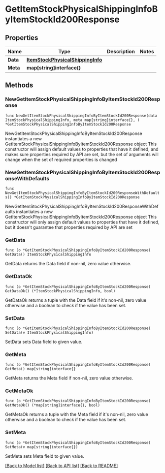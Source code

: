 # GetItemStockPhysicalShippingInfoByItemStockId200Response

## Properties

Name | Type | Description | Notes
------------ | ------------- | ------------- | -------------
**Data** | [**ItemStockPhysicalShippingInfo**](ItemStockPhysicalShippingInfo.md) |  | 
**Meta** | **map[string]interface{}** |  | 

## Methods

### NewGetItemStockPhysicalShippingInfoByItemStockId200Response

`func NewGetItemStockPhysicalShippingInfoByItemStockId200Response(data ItemStockPhysicalShippingInfo, meta map[string]interface{}, ) *GetItemStockPhysicalShippingInfoByItemStockId200Response`

NewGetItemStockPhysicalShippingInfoByItemStockId200Response instantiates a new GetItemStockPhysicalShippingInfoByItemStockId200Response object
This constructor will assign default values to properties that have it defined,
and makes sure properties required by API are set, but the set of arguments
will change when the set of required properties is changed

### NewGetItemStockPhysicalShippingInfoByItemStockId200ResponseWithDefaults

`func NewGetItemStockPhysicalShippingInfoByItemStockId200ResponseWithDefaults() *GetItemStockPhysicalShippingInfoByItemStockId200Response`

NewGetItemStockPhysicalShippingInfoByItemStockId200ResponseWithDefaults instantiates a new GetItemStockPhysicalShippingInfoByItemStockId200Response object
This constructor will only assign default values to properties that have it defined,
but it doesn't guarantee that properties required by API are set

### GetData

`func (o *GetItemStockPhysicalShippingInfoByItemStockId200Response) GetData() ItemStockPhysicalShippingInfo`

GetData returns the Data field if non-nil, zero value otherwise.

### GetDataOk

`func (o *GetItemStockPhysicalShippingInfoByItemStockId200Response) GetDataOk() (*ItemStockPhysicalShippingInfo, bool)`

GetDataOk returns a tuple with the Data field if it's non-nil, zero value otherwise
and a boolean to check if the value has been set.

### SetData

`func (o *GetItemStockPhysicalShippingInfoByItemStockId200Response) SetData(v ItemStockPhysicalShippingInfo)`

SetData sets Data field to given value.


### GetMeta

`func (o *GetItemStockPhysicalShippingInfoByItemStockId200Response) GetMeta() map[string]interface{}`

GetMeta returns the Meta field if non-nil, zero value otherwise.

### GetMetaOk

`func (o *GetItemStockPhysicalShippingInfoByItemStockId200Response) GetMetaOk() (*map[string]interface{}, bool)`

GetMetaOk returns a tuple with the Meta field if it's non-nil, zero value otherwise
and a boolean to check if the value has been set.

### SetMeta

`func (o *GetItemStockPhysicalShippingInfoByItemStockId200Response) SetMeta(v map[string]interface{})`

SetMeta sets Meta field to given value.



[[Back to Model list]](../README.md#documentation-for-models) [[Back to API list]](../README.md#documentation-for-api-endpoints) [[Back to README]](../README.md)


